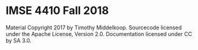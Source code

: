 # IMSE 4410 Fall 2018

Material Copyright 2017 by Timothy Middelkoop. Sourcecode licensed under the Apache License, Version 2.0. Documentation licensed under CC by SA 3.0.

